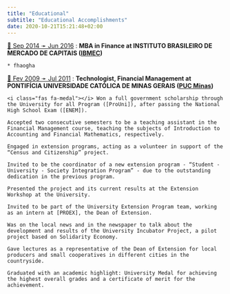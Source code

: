 ```yaml
---
title: "Educational"
subtitle: "Educational Accomplishments"
date: 2020-10-21T15:21:48+02:00
---
```


<a class="link-to-timeline" title="See this event in the timeline" href="/timeline/postgraduate_mba/">🔗 <span>Sep 2014 ➛ Jun 2016</span></a>
:   **MBA in Finance at INSTITUTO BRASILEIRO DE MERCADO DE CAPITAIS ([IBMEC])**

    * fhaogha

[IBMEC]:         https://www.ibmec.br/english

<a class="link-to-timeline" title="See this event in the timeline" href="/timeline/won_scholarship2/">🔗 <span>Fev 2009 ➛ Jul 2011</span></a>
:   **Technologist, Financial Management at PONTIFÍCIA UNIVERSIDADE CATÓLICA DE MINAS GERAIS ([PUC Minas])**

    <i class="fas fa-medal"></i> Won a full government scholarship through the University for all Program ([ProUni]), after passing the National High School Exam ([ENEM]).

    Accepted two consecutive semesters to be a teaching assistant in the Financial Management course, teaching the subjects of Introduction to Accounting and Financial Mathematics, respectively.

    Engaged in extension programs, acting as a volunteer in support of the “Census and Citizenship” project.

    Invited to be the coordinator of a new extension program - “Student - University - Society Integration Program” - due to the outstanding dedication in the previous program.

    Presented the project and its current results at the Extension Workshop at the University.

    Invited to be part of the University Extension Program team, working as an intern at [PROEX], the Dean of Extension.

    Was on the local news and in the newspaper to talk about the development and results of the University Incubator Project, a pilot project based on Solidarity Economy.

    Gave lectures as a representative of the Dean of Extension for local producers and small cooperatives in different cities in the countryside.

    Graduated with an academic highlight: University Medal for achieving the highest overall grades and a certificate of merit for the achievement.

[PUC Minas]:      https://www.pucminas.br/destaques/Paginas/default.aspx
[ProUni]:         http://prouniportal.mec.gov.br/
[ENEM]:           https://www.gov.br/inep/pt-br/areas-de-atuacao/avaliacao-e-exames-educacionais/enem
[PROEX]:           http://www.pucminas.br/proex


<a class="link-to-timeline" title="See this event in the timeline" href="/timeline//won_scholarship2/">
<a class="link-to-timeline" title="See this event in the timeline" href="/timeline/passion_teaching/">
<a class="link-to-timeline" title="See this event in the timeline" href="/timeline/new_discipline/">
<a class="link-to-timeline" title="See this event in the timeline" href="/timeline/engaged_extension/">
<a class="link-to-timeline" title="See this event in the timeline" href="/timeline/coordinator_extension/">
<a class="link-to-timeline" title="See this event in the timeline" href="/timeline/extension_internship/">
<a class="link-to-timeline" title="See this event in the timeline" href="/timeline/graduated_honour/">